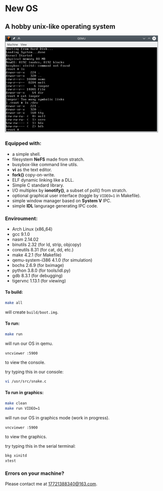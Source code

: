 New OS
======

A hobby unix-like operating system
------

<img src=docs/1.png>

### Equipped with:

- a simple shell.
- filesystem **NeFS** made from stratch.
- busybox-like command line utils.
- **vi** as the text editor.
- **fork()** copy-on-write.
- ELF dynamic linking like a DLL.
- Simple C standard library.
- I/O multiplex by **ionotify()**,
  a subset of poll() from stratch.
- optional graphical user interface
  (toggle by `VIDEO=1` in Makefile).
- simple window manager based on **System V** IPC.
- simple **IDL** langurage generating IPC code.

### Enviroument:

- Arch Linux (x86_64)
- gcc 9.1.0
- nasm 2.14.02
- binutils 2.32 (for ld, strip, objcopy)
- coreutils 8.31 (for cat, dd, etc.)
- make 4.2.1 (for Makefile)
- qemu-system-i386 4.1.0 (for simulation)
- bochs 2.6.9 (for bximage)
- python 3.8.0 (for tools/idl.py)
- gdb 8.3.1 (for debugging)
- tigervnc 1.13.1 (for viewing)

#### To build:
```bash
make all
```

will create `build/boot.img`.

#### To run:
```bash
make run
```

will run our OS in qemu.

`vncviewer :5900`

to view the console.

try typing this in our console:
```bash
vi /usr/src/snake.c
```

#### To run in graphics:
```bash
make clean
make run VIDEO=1
```

will run our OS in graphics mode (work in progress).

`vncviewer :5900`

to view the graphics.

try typing this in the serial terminal:
```bash
bkg xinitd
xtest
```

### Errors on your machine?
Please contact me at <u>17721388340@163.com</u>.
